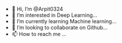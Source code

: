- 👋 Hi, I’m @Arpit0324
- 👀 I’m interested in Deep Learning...
- 🌱 I’m currently learning Machine learning...
- 💞️ I’m looking to collaborate on Github...
- 📫 How to reach me ...

<!---
Arpit0324/Arpit0324 is a ✨ special ✨ repository because its `README.md` (this file) appears on your GitHub profile.
You can click the Preview link to take a look at your changes.
--->
